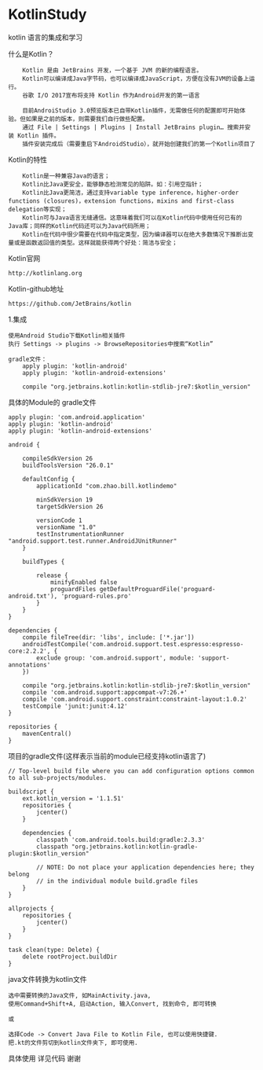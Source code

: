# KotlinStudy

kotlin 语言的集成和学习

什么是Kotlin？

        Kotlin 是由 JetBrains 开发，一个基于 JVM 的新的编程语言。
        Kotlin可以编译成Java字节码，也可以编译成JavaScript，方便在没有JVM的设备上运行。
        谷歌 I/O 2017宣布将支持 Kotlin 作为Android开发的第一语言
        
        目前AndroiStudio 3.0预览版本已自带Kotlin插件，无需做任何的配置即可开始体验。但如果是之前的版本，则需要我们自行做些配置。
        通过 File | Settings | Plugins | Install JetBrains plugin… 搜索并安装 Kotlin 插件。   
        插件安装完成后（需要重启下AndroidStudio），就开始创建我们的第一个Kotlin项目了

Kotlin的特性

        Kotlin是一种兼容Java的语言；
        Kotlin比Java更安全，能够静态检测常见的陷阱。如：引用空指针；
        Kotlin比Java更简洁，通过支持variable type inference，higher-order functions (closures)，extension functions，mixins and first-class delegation等实现；
        Kotlin可与Java语言无缝通信。这意味着我们可以在Kotlin代码中使用任何已有的Java库；同样的Kotlin代码还可以为Java代码所用；
        Kotlin在代码中很少需要在代码中指定类型，因为编译器可以在绝大多数情况下推断出变量或是函数返回值的类型。这样就能获得两个好处：简洁与安全；

Kotlin官网 
    
    http://kotlinlang.org

Kotlin-github地址

    https://github.com/JetBrains/kotlin

 1.集成
    
    使用Android Studio下载Kotlin相关插件
    执行 Settings -> plugins -> BrowseRepositories中搜索“Kotlin”

    gradle文件：
        apply plugin: 'kotlin-android'
        apply plugin: 'kotlin-android-extensions'
        
        compile "org.jetbrains.kotlin:kotlin-stdlib-jre7:$kotlin_version"
  
 具体的Module的 gradle文件
     
    apply plugin: 'com.android.application'
    apply plugin: 'kotlin-android'
    apply plugin: 'kotlin-android-extensions'
    
    android {
    
        compileSdkVersion 26
        buildToolsVersion "26.0.1"
    
        defaultConfig {
            applicationId "com.zhao.bill.kotlindemo"
    
            minSdkVersion 19
            targetSdkVersion 26
    
            versionCode 1
            versionName "1.0"
            testInstrumentationRunner "android.support.test.runner.AndroidJUnitRunner"
        }
    
        buildTypes {
    
            release {
                minifyEnabled false
                proguardFiles getDefaultProguardFile('proguard-android.txt'), 'proguard-rules.pro'
            }
        }
    }
    
    dependencies {
        compile fileTree(dir: 'libs', include: ['*.jar'])
        androidTestCompile('com.android.support.test.espresso:espresso-core:2.2.2', {
            exclude group: 'com.android.support', module: 'support-annotations'
        })
    
        compile "org.jetbrains.kotlin:kotlin-stdlib-jre7:$kotlin_version"
        compile 'com.android.support:appcompat-v7:26.+'
        compile 'com.android.support.constraint:constraint-layout:1.0.2'
        testCompile 'junit:junit:4.12'
    }
    
    repositories {
        mavenCentral()
    }


 项目的gradle文件(这样表示当前的module已经支持kotlin语言了)
 
    // Top-level build file where you can add configuration options common to all sub-projects/modules.
    
    buildscript {
        ext.kotlin_version = '1.1.51'
        repositories {
            jcenter()
        }
        
        dependencies {
            classpath 'com.android.tools.build:gradle:2.3.3'
            classpath "org.jetbrains.kotlin:kotlin-gradle-plugin:$kotlin_version"
    
            // NOTE: Do not place your application dependencies here; they belong
            // in the individual module build.gradle files
        }
    }
    
    allprojects {
        repositories {
            jcenter()
        }
    }
    
    task clean(type: Delete) {
        delete rootProject.buildDir
    }
    
    
java文件转换为kotlin文件

    选中需要转换的Java文件, 如MainActivity.java,
    使用Command+Shift+A, 启动Action, 输入Convert, 找到命令, 即可转换
    
    或
    
    选择Code -> Convert Java File to Kotlin File, 也可以使用快捷键.
    把.kt的文件剪切到kotlin文件夹下, 即可使用.
    
    
具体使用  详见代码  谢谢
